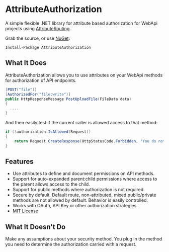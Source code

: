 # AttributeAuthorization
A simple flexible .NET library for attribute based authorization for WebApi projects using [AttributeRouting](https://github.com/mccalltd/AttributeRouting).

Grab the source, or use [NuGet](https://www.nuget.org/packages/AttributeAuthorization/):
````
Install-Package AttributeAuthorization
````

## What It Does
AttributeAuthorization allows you to use attributes on your WebApi methods for authorization of API endpoints.

````c#
[POST("file")]
[AuthorizedFor("file:write")]
public HttpResponseMessage PostUploadFile(FileData data)
{
  ....
}
````

And then easily test if the current caller is allowed access to that method:
````c#
if (!authorization.IsAllowed(Request))
{
	return Request.CreateResponse(HttpStatusCode.Forbidden, "You do not have access to this method");
}
````

## Features
* Use attributes to define and document permissions on API methods.
* Support for auto-expanded parent:child permissions where access to the parent allows access to the child.
* Support for public methods where authorization is not required.
* Secure by default. Default route, non-attributed, mixed public/private methods are not allowed by default. Behavior is easily controlled.
* Works with OAuth, API Key or other authorization strategies.
* [MIT License](http://opensource.org/licenses/MIT)

## What It Doesn't Do
Make any assumptions about your security method. You plug in the method you need to determine the authorization carried with a request.
